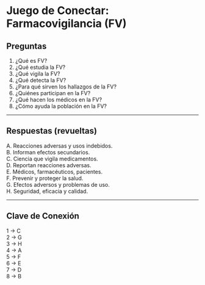 # Juego de Conectar: Farmacovigilancia (FV)

## Preguntas
1. ¿Qué es FV?  
2. ¿Qué estudia la FV?  
3. ¿Qué vigila la FV?  
4. ¿Qué detecta la FV?  
5. ¿Para qué sirven los hallazgos de la FV?  
6. ¿Quiénes participan en la FV?  
7. ¿Qué hacen los médicos en la FV?  
8. ¿Cómo ayuda la población en la FV?  

---

## Respuestas (revueltas)
A. Reacciones adversas y usos indebidos.  
B. Informan efectos secundarios.  
C. Ciencia que vigila medicamentos.  
D. Reportan reacciones adversas.  
E. Médicos, farmacéuticos, pacientes.  
F. Prevenir y proteger la salud.  
G. Efectos adversos y problemas de uso.  
H. Seguridad, eficacia y calidad.  

---

## Clave de Conexión
1 → C  
2 → G  
3 → H  
4 → A  
5 → F  
6 → E  
7 → D  
8 → B  
